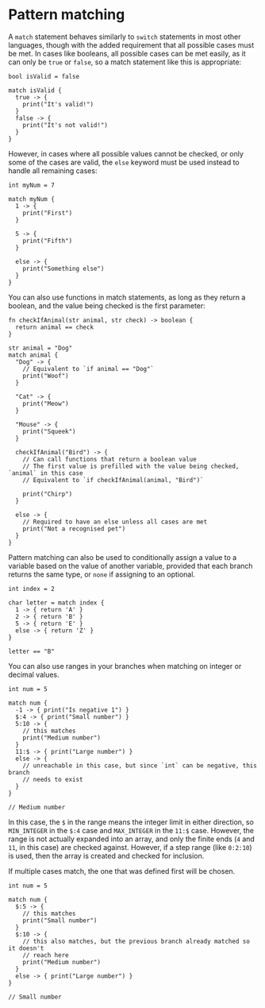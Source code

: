 # Pattern matching

A `match` statement behaves similarly to `switch` statements in most other languages, though with the added requirement that all possible cases must be met. In cases like booleans, all possible cases can be met easily, as it can only be `true` or `false`, so a match statement like this is appropriate:

```nc
bool isValid = false

match isValid {
  true -> {
    print("It's valid!")
  }
  false -> {
    print("It's not valid!")
  }
}
```

However, in cases where all possible values cannot be checked, or only some of the cases are valid, the `else` keyword must be used instead to handle all remaining cases:

```nc
int myNum = 7

match myNum {
  1 -> {
    print("First")
  }

  5 -> {
    print("Fifth")
  }

  else -> {
    print("Something else")
  }
}
```

You can also use functions in match statements, as long as they return a boolean, and the value being checked is the first parameter:

```nc
fn checkIfAnimal(str animal, str check) -> boolean {
  return animal == check
}

str animal = "Dog"
match animal {
  "Dog" -> {
    // Equivalent to `if animal == "Dog"`
    print("Woof")
  }

  "Cat" -> {
    print("Meow")
  }

  "Mouse" -> {
    print("Squeek")
  }

  checkIfAnimal("Bird") -> {
    // Can call functions that return a boolean value
    // The first value is prefilled with the value being checked, `animal` in this case
    // Equivalent to `if checkIfAnimal(animal, "Bird")`

    print("Chirp")
  }

  else -> {
    // Required to have an else unless all cases are met
    print("Not a recognised pet")
  }
}
```

Pattern matching can also be used to conditionally assign a value to a variable based on the value of another variable, provided that each branch returns the same type, or `none` if assigning to an optional.

```nc
int index = 2

char letter = match index {
  1 -> { return 'A' }
  2 -> { return 'B' }
  5 -> { return 'E' }
  else -> { return 'Z' }
}

letter == "B"
```

You can also use ranges in your branches when matching on integer or decimal values.

```nc
int num = 5

match num {
  -1 -> { print("Is negative 1") }
  $:4 -> { print("Small number") }
  5:10 -> {
    // this matches
    print("Medium number")
  }
  11:$ -> { print("Large number") }
  else -> {
    // unreachable in this case, but since `int` can be negative, this branch
    // needs to exist
  }
}

// Medium number
```

In this case, the `$` in the range means the integer limit in either direction, so `MIN_INTEGER` in the `$:4` case and `MAX_INTEGER` in the `11:$` case. However, the range is not actually expanded into an array, and only the finite ends (`4` and `11`, in this case) are checked against. However, if a step range (like `0:2:10`) is used, then the array is created and checked for inclusion.

If multiple cases match, the one that was defined first will be chosen.

```nc
int num = 5

match num {
  $:5 -> {
    // this matches
    print("Small number")
  }
  $:10 -> {
    // this also matches, but the previous branch already matched so it doesn't
    // reach here
    print("Medium number")
  }
  else -> { print("Large number") }
}

// Small number
```

